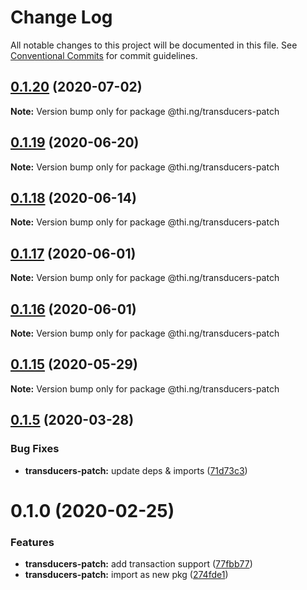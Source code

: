 # Change Log

All notable changes to this project will be documented in this file.
See [Conventional Commits](https://conventionalcommits.org) for commit guidelines.

## [0.1.20](https://github.com/thi-ng/umbrella/compare/@thi.ng/transducers-patch@0.1.19...@thi.ng/transducers-patch@0.1.20) (2020-07-02)

**Note:** Version bump only for package @thi.ng/transducers-patch





## [0.1.19](https://github.com/thi-ng/umbrella/compare/@thi.ng/transducers-patch@0.1.18...@thi.ng/transducers-patch@0.1.19) (2020-06-20)

**Note:** Version bump only for package @thi.ng/transducers-patch





## [0.1.18](https://github.com/thi-ng/umbrella/compare/@thi.ng/transducers-patch@0.1.17...@thi.ng/transducers-patch@0.1.18) (2020-06-14)

**Note:** Version bump only for package @thi.ng/transducers-patch





## [0.1.17](https://github.com/thi-ng/umbrella/compare/@thi.ng/transducers-patch@0.1.16...@thi.ng/transducers-patch@0.1.17) (2020-06-01)

**Note:** Version bump only for package @thi.ng/transducers-patch





## [0.1.16](https://github.com/thi-ng/umbrella/compare/@thi.ng/transducers-patch@0.1.15...@thi.ng/transducers-patch@0.1.16) (2020-06-01)

**Note:** Version bump only for package @thi.ng/transducers-patch





## [0.1.15](https://github.com/thi-ng/umbrella/compare/@thi.ng/transducers-patch@0.1.14...@thi.ng/transducers-patch@0.1.15) (2020-05-29)

**Note:** Version bump only for package @thi.ng/transducers-patch





## [0.1.5](https://github.com/thi-ng/umbrella/compare/@thi.ng/transducers-patch@0.1.4...@thi.ng/transducers-patch@0.1.5) (2020-03-28)


### Bug Fixes

* **transducers-patch:** update deps & imports ([71d73c3](https://github.com/thi-ng/umbrella/commit/71d73c3acc41d6cf2c5a4a91432bc85afa38980b))





# 0.1.0 (2020-02-25)


### Features

* **transducers-patch:** add transaction support ([77fbb77](https://github.com/thi-ng/umbrella/commit/77fbb774083c38e660644d7ee54b517e2521c3b5))
* **transducers-patch:** import as new pkg ([274fde1](https://github.com/thi-ng/umbrella/commit/274fde1721d478d70d90c720a819361fbc8af836))
